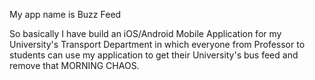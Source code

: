 My app name is Buzz Feed

So basically I have build an iOS/Android Mobile Application for my University's Transport Department in which everyone from Professor to students can use my application to get their University's bus feed and remove that MORNING CHAOS.

